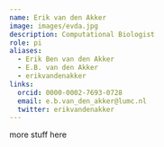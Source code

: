 ```yaml
---
name: Erik van den Akker
image: images/evda.jpg
description: Computational Biologist
role: pi
aliases:
  - Erik Ben van den Akker
  - E.B. van den Akker
  - erikvandenakker
links:
  orcid: 0000-0002-7693-0728
  email: e.b.van_den_akker@lumc.nl
  twitter: erikvandenakker
---
```


more stuff here